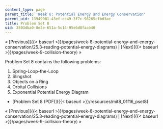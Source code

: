 ```yaml
---
content_type: page
parent_title: 'Week 8: Potential Energy and Energy Conservation'
parent_uid: 13949981-43ef-cc49-3f7c-98265cfbd3ae
title: Problem Set 8
uid: 3803dba0-0e2e-651a-5c14-95e6d8faab40
---
```


« [Previous]({{< baseurl >}}/pages/week-8-potential-energy-and-energy-conservation/25.3-reading-potential-energy-diagrams) | [Next]({{< baseurl >}}/pages/week-9-collision-theory) »

Problem Set 8 contains the following problems:

1.  Spring-Loop-the-Loop
2.  Slingshot
3.  Objects on a Ring
4.  Orbital Collisions
5.  Exponential Potential Energy Diagram

*   [Problem Set 8 (PDF)]({{< baseurl >}}/resources/mit8_01f16_pset8)

« [Previous]({{< baseurl >}}/pages/week-8-potential-energy-and-energy-conservation/25.3-reading-potential-energy-diagrams) | [Next]({{< baseurl >}}/pages/week-9-collision-theory) »